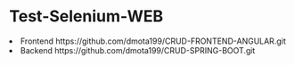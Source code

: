 # Test-Selenium-WEB
<li>
Frontend https://github.com/dmota199/CRUD-FRONTEND-ANGULAR.git
</li>
<li>Backend https://github.com/dmota199/CRUD-SPRING-BOOT.git
</li>
